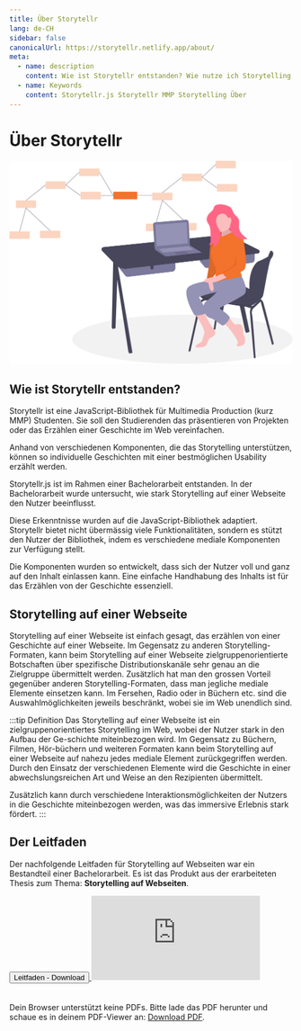 ```yaml
---
title: Über Storytellr
lang: de-CH
sidebar: false
canonicalUrl: https://storytellr.netlify.app/about/
meta: 
  - name: description
    content: Wie ist Storytellr entstanden? Wie nutze ich Storytelling im Web? Das erfährst du hier.
  - name: Keywords
    content: Storytellr.js Storytellr MMP Storytelling Über
---
```


# Über Storytellr
![Informationen über Storytellr.js](../assets/illustration/undraw_software_engineer.svg)

## Wie ist Storytellr entstanden?
Storytellr ist eine JavaScript-Bibliothek für Multimedia Production (kurz MMP) Studenten.
Sie soll den Studierenden das präsentieren von Projekten oder das Erzählen einer Geschichte im Web vereinfachen.

Anhand von verschiedenen Komponenten, die das Storytelling unterstützen, können so individuelle Geschichten mit einer bestmöglichen
Usability erzählt werden.

Storytellr.js ist im Rahmen einer Bachelorarbeit entstanden.
In der Bachelorarbeit wurde untersucht, wie stark Storytelling auf einer Webseite
den Nutzer beeinflusst.

Diese Erkenntnisse wurden auf die JavaScript-Bibliothek adaptiert.
Storytellr bietet nicht übermässig viele Funktionalitäten, sondern es stützt den Nutzer der Bibliothek,
indem es verschiedene mediale Komponenten zur Verfügung stellt.

Die Komponenten wurden so entwickelt, dass sich der Nutzer voll und ganz auf den Inhalt einlassen kann.
Eine einfache Handhabung des Inhalts ist für das Erzählen von der Geschichte essenziell.

## Storytelling auf einer Webseite
Storytelling auf einer Webseite ist einfach gesagt, das erzählen von einer Geschichte auf einer Webseite.
Im Gegensatz zu anderen Storytelling-Formaten, kann beim Storytelling auf einer Webseite zielgruppenorientierte Botschaften
über spezifische Distributionskanäle sehr genau an die Zielgruppe übermittelt werden. Zusätzlich hat man den grossen Vorteil gegenüber 
anderen Storytelling-Formaten, dass man jegliche mediale Elemente einsetzen kann. Im Fersehen, Radio oder in Büchern etc. sind die 
Auswahlmöglichkeiten jeweils beschränkt, wobei sie im Web unendlich sind.

:::tip Definition
Das Storytelling auf einer Webseite ist ein zielgruppenorientiertes Storytelling im Web, 
wobei der Nutzer stark in den Aufbau der Ge-schichte miteinbezogen wird. 
Im Gegensatz zu Büchern, Filmen, Hör-büchern und weiteren Formaten kann beim Storytelling 
auf einer Webseite auf nahezu jedes mediale Element zurückgegriffen werden. 
Durch den Einsatz der verschiedenen Elemente wird die Geschichte in einer abwechslungsreichen 
Art und Weise an den Rezipienten übermittelt.

Zusätzlich kann durch verschiedene Interaktionsmöglichkeiten der Nutzers in die Geschichte 
miteinbezogen werden, was das immersive Erlebnis stark fördert.
:::

## Der Leitfaden
Der nachfolgende Leitfaden für Storytelling auf Webseiten war ein Bestandteil einer Bachelorarbeit. Es ist das Produkt aus der erarbeiteten Thesis zum Thema: **Storytelling auf Webseiten**.

<a class="button-a" href="https://storytellr.netlify.app/downloads/Leitfaden zu Storytelling auf Webseiten.pdf" target="_blank">
  <button style="margin-bottom: 20px">
    Leitfaden - Download
  </button>
</a>

<object class="pdf-viewer" data="https://storytellr.netlify.app/downloads/Leitfaden zu Storytelling auf Webseiten.pdf" type="application/pdf">
    <embed src="https://storytellr.netlify.app/downloads/Leitfaden zu Storytelling auf Webseiten.pdf">
        <p>Dein Browser unterstützt keine PDFs. Bitte lade das PDF herunter und schaue es in deinem PDF-Viewer an: <a href="https://storytellr.netlify.app/downloads/Leitfaden zu Storytelling auf Webseiten.pdf">Download PDF</a>.</p>
    </embed>
</object>
